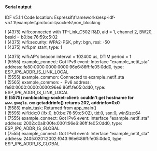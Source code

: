 #### Serial output

IDF v5.1.1 Code location: Espressif\frameworks\esp-idf-v5.1.1\examples\protocols\sockets\non_blocking  

I (4375) wifi:connected with TP-Link_C502 R&D, aid = 1, channel 2, BW20, bssid = b0:be:76:59:c5:02  
I (4375) wifi:security: WPA2-PSK, phy: bgn, rssi: -50  
I (4375) wifi:pm start, type: 1  
  
I (4375) wifi:AP's beacon interval = 102400 us, DTIM period = 1  
I (5555) example_connect: Got IPv6 event: Interface "example_netif_sta" address: fe80:0000:0000:0000:96e6:86ff:fe05:0dd0, type: ESP_IP6_ADDR_IS_LINK_LOCAL  
I (5555) example_common: Connected to example_netif_sta  
I (5565) example_common: - IPv6 address: fe80:0000:0000:0000:96e6:86ff:fe05:0dd0, type: ESP_IP6_ADDR_IS_LINK_LOCAL  
**E (5575) nonblocking-socket-client: couldn't get hostname for `www.google.com` getaddrinfo() returns 202, addrinfo=0x0**  
I (5585) main_task: Returned from app_main()  
I (5595) wifi:<ba-add>idx:0 (ifx:0, b0:be:76:59:c5:02), tid:0, ssn:0, winSize:64  
I (7555) example_connect: Got IPv6 event: Interface "example_netif_sta" address: 2002:c0a8:00fe:0001:96e6:86ff:fe05:0dd0, type: ESP_IP6_ADDR_IS_GLOBAL  
I (7555) example_connect: Got IPv6 event: Interface "example_netif_sta" address: 2405:0201:2002:f043:96e6:86ff:fe05:0dd0, type: ESP_IP6_ADDR_IS_GLOBAL  
